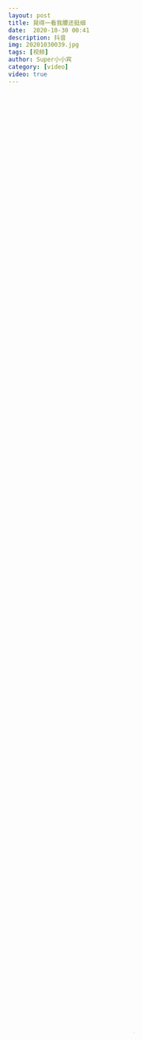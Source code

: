 ```yaml
---
layout: post
title: 晃得一看我腰还挺细
date:  2020-10-30 00:41
description: 抖音
img: 20201030039.jpg
tags: [视频]
author: Super小小宾
category: [video]
video: true
---
```

<video controls loop preload="auto" poster="/assets/img/20201030039.jpg" width="100%" height="100%" src="https://klouderr.sgp1.digitaloceanspaces.com/1616934741061-%E6%99%83%E5%BE%97%E4%B8%80%E7%9C%8B%E6%88%91%E8%85%B0%E8%BF%98%E6%8C%BA%E7%BB%86.mp4"></video>
     
